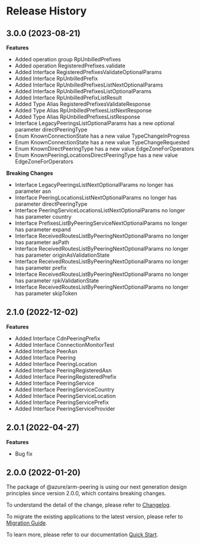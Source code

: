 # Release History
    
## 3.0.0 (2023-08-21)
    
**Features**

  - Added operation group RpUnbilledPrefixes
  - Added operation RegisteredPrefixes.validate
  - Added Interface RegisteredPrefixesValidateOptionalParams
  - Added Interface RpUnbilledPrefix
  - Added Interface RpUnbilledPrefixesListNextOptionalParams
  - Added Interface RpUnbilledPrefixesListOptionalParams
  - Added Interface RpUnbilledPrefixListResult
  - Added Type Alias RegisteredPrefixesValidateResponse
  - Added Type Alias RpUnbilledPrefixesListNextResponse
  - Added Type Alias RpUnbilledPrefixesListResponse
  - Interface LegacyPeeringsListOptionalParams has a new optional parameter directPeeringType
  - Enum KnownConnectionState has a new value TypeChangeInProgress
  - Enum KnownConnectionState has a new value TypeChangeRequested
  - Enum KnownDirectPeeringType has a new value EdgeZoneForOperators
  - Enum KnownPeeringLocationsDirectPeeringType has a new value EdgeZoneForOperators

**Breaking Changes**

  - Interface LegacyPeeringsListNextOptionalParams no longer has parameter asn
  - Interface PeeringLocationsListNextOptionalParams no longer has parameter directPeeringType
  - Interface PeeringServiceLocationsListNextOptionalParams no longer has parameter country
  - Interface PrefixesListByPeeringServiceNextOptionalParams no longer has parameter expand
  - Interface ReceivedRoutesListByPeeringNextOptionalParams no longer has parameter asPath
  - Interface ReceivedRoutesListByPeeringNextOptionalParams no longer has parameter originAsValidationState
  - Interface ReceivedRoutesListByPeeringNextOptionalParams no longer has parameter prefix
  - Interface ReceivedRoutesListByPeeringNextOptionalParams no longer has parameter rpkiValidationState
  - Interface ReceivedRoutesListByPeeringNextOptionalParams no longer has parameter skipToken
    
    
## 2.1.0 (2022-12-02)
    
**Features**

  - Added Interface CdnPeeringPrefix
  - Added Interface ConnectionMonitorTest
  - Added Interface PeerAsn
  - Added Interface Peering
  - Added Interface PeeringLocation
  - Added Interface PeeringRegisteredAsn
  - Added Interface PeeringRegisteredPrefix
  - Added Interface PeeringService
  - Added Interface PeeringServiceCountry
  - Added Interface PeeringServiceLocation
  - Added Interface PeeringServicePrefix
  - Added Interface PeeringServiceProvider
    
## 2.0.1 (2022-04-27)

**Features**

  - Bug fix
    
## 2.0.0 (2022-01-20)

The package of @azure/arm-peering is using our next generation design principles since version 2.0.0, which contains breaking changes.

To understand the detail of the change, please refer to [Changelog](https://aka.ms/js-track2-changelog).

To migrate the existing applications to the latest version, please refer to [Migration Guide](https://aka.ms/js-track2-migration-guide).

To learn more, please refer to our documentation [Quick Start](https://aka.ms/js-track2-quickstart).
